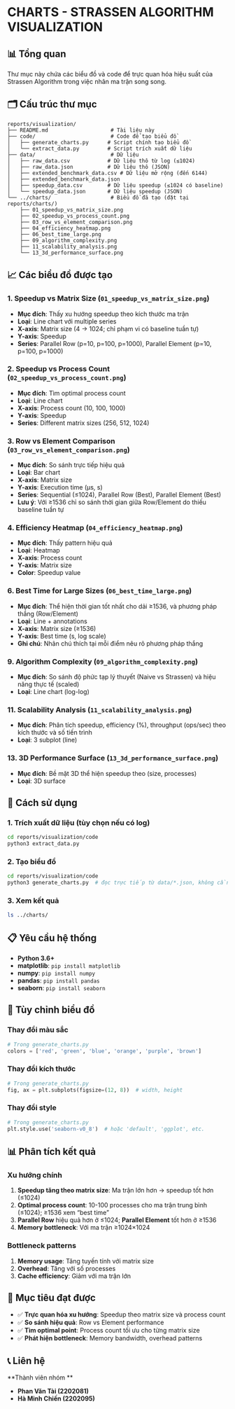 # CHARTS - STRASSEN ALGORITHM VISUALIZATION

## 📊 Tổng quan

Thư mục này chứa các biểu đồ và code để trực quan hóa hiệu suất của Strassen Algorithm trong việc nhân ma trận song song.

## 🗂️ Cấu trúc thư mục

```
reports/visualization/
├── README.md                    # Tài liệu này
├── code/                        # Code để tạo biểu đồ
│   ├── generate_charts.py      # Script chính tạo biểu đồ
│   └── extract_data.py         # Script trích xuất dữ liệu
├── data/                        # Dữ liệu
│   ├── raw_data.csv            # Dữ liệu thô từ log (≤1024)
│   ├── raw_data.json           # Dữ liệu thô (JSON)
│   ├── extended_benchmark_data.csv # Dữ liệu mở rộng (đến 6144)
│   ├── extended_benchmark_data.json
│   ├── speedup_data.csv        # Dữ liệu speedup (≤1024 có baseline)
│   └── speedup_data.json       # Dữ liệu speedup (JSON)
└── ../charts/                   # Biểu đồ đã tạo (đặt tại reports/charts/)
    ├── 01_speedup_vs_matrix_size.png
    ├── 02_speedup_vs_process_count.png
    ├── 03_row_vs_element_comparison.png
    ├── 04_efficiency_heatmap.png
    ├── 06_best_time_large.png
    ├── 09_algorithm_complexity.png
    ├── 11_scalability_analysis.png
    └── 13_3d_performance_surface.png
```

## 📈 Các biểu đồ được tạo

### 1. **Speedup vs Matrix Size** (`01_speedup_vs_matrix_size.png`)
- **Mục đích**: Thấy xu hướng speedup theo kích thước ma trận
- **Loại**: Line chart với multiple series
- **X-axis**: Matrix size (4 → 1024; chỉ phạm vi có baseline tuần tự)
- **Y-axis**: Speedup
- **Series**: Parallel Row (p=10, p=100, p=1000), Parallel Element (p=10, p=100, p=1000)

### 2. **Speedup vs Process Count** (`02_speedup_vs_process_count.png`)
- **Mục đích**: Tìm optimal process count
- **Loại**: Line chart
- **X-axis**: Process count (10, 100, 1000)
- **Y-axis**: Speedup
- **Series**: Different matrix sizes (256, 512, 1024)

### 3. **Row vs Element Comparison** (`03_row_vs_element_comparison.png`)
- **Mục đích**: So sánh trực tiếp hiệu quả
- **Loại**: Bar chart
- **X-axis**: Matrix size
- **Y-axis**: Execution time (μs, s)
- **Series**: Sequential (≤1024), Parallel Row (Best), Parallel Element (Best)
- **Lưu ý**: Với ≥1536 chỉ so sánh thời gian giữa Row/Element do thiếu baseline tuần tự

### 4. **Efficiency Heatmap** (`04_efficiency_heatmap.png`)
- **Mục đích**: Thấy pattern hiệu quả
- **Loại**: Heatmap
- **X-axis**: Process count
- **Y-axis**: Matrix size
- **Color**: Speedup value

### 6. **Best Time for Large Sizes** (`06_best_time_large.png`)
- **Mục đích**: Thể hiện thời gian tốt nhất cho dải ≥1536, và phương pháp thắng (Row/Element)
- **Loại**: Line + annotations
- **X-axis**: Matrix size (≥1536)
- **Y-axis**: Best time (s, log scale)
- **Ghi chú**: Nhãn chú thích tại mỗi điểm nêu rõ phương pháp thắng

### 9. **Algorithm Complexity** (`09_algorithm_complexity.png`)
- **Mục đích**: So sánh độ phức tạp lý thuyết (Naive vs Strassen) và hiệu năng thực tế (scaled)
- **Loại**: Line chart (log-log)

### 11. **Scalability Analysis** (`11_scalability_analysis.png`)
- **Mục đích**: Phân tích speedup, efficiency (%), throughput (ops/sec) theo kích thước và số tiến trình
- **Loại**: 3 subplot (line)

### 13. **3D Performance Surface** (`13_3d_performance_surface.png`)
- **Mục đích**: Bề mặt 3D thể hiện speedup theo (size, processes)
- **Loại**: 3D surface

## 🚀 Cách sử dụng

### 1. Trích xuất dữ liệu (tùy chọn nếu có log)
```bash
cd reports/visualization/code
python3 extract_data.py
```

### 2. Tạo biểu đồ
```bash
cd reports/visualization/code
python3 generate_charts.py  # đọc trực tiếp từ data/*.json, không cần logs
```

### 3. Xem kết quả
```bash
ls ../charts/
```

## 📋 Yêu cầu hệ thống

- **Python 3.6+**
- **matplotlib**: `pip install matplotlib`
- **numpy**: `pip install numpy`
- **pandas**: `pip install pandas`
- **seaborn**: `pip install seaborn`

## 🔧 Tùy chỉnh biểu đồ

### Thay đổi màu sắc
```python
# Trong generate_charts.py
colors = ['red', 'green', 'blue', 'orange', 'purple', 'brown']
```

### Thay đổi kích thước
```python
# Trong generate_charts.py
fig, ax = plt.subplots(figsize=(12, 8))  # width, height
```

### Thay đổi style
```python
# Trong generate_charts.py
plt.style.use('seaborn-v0_8')  # hoặc 'default', 'ggplot', etc.
```

## 📊 Phân tích kết quả

### Xu hướng chính
1. **Speedup tăng theo matrix size**: Ma trận lớn hơn → speedup tốt hơn (≤1024)
2. **Optimal process count**: 10-100 processes cho ma trận trung bình (≤1024); ≥1536 xem “best time”
3. **Parallel Row** hiệu quả hơn ở ≤1024; **Parallel Element** tốt hơn ở ≥1536
4. **Memory bottleneck**: Với ma trận ≥1024×1024

### Bottleneck patterns
1. **Memory usage**: Tăng tuyến tính với matrix size
2. **Overhead**: Tăng với số processes
3. **Cache efficiency**: Giảm với ma trận lớn

## 🎯 Mục tiêu đạt được

- ✅ **Trực quan hóa xu hướng**: Speedup theo matrix size và process count
- ✅ **So sánh hiệu quả**: Row vs Element performance  
- ✅ **Tìm optimal point**: Process count tối ưu cho từng matrix size
- ✅ **Phát hiện bottleneck**: Memory bandwidth, overhead patterns

## 📞 Liên hệ

**Thành viên nhóm **
- **Phan Văn Tài (2202081)**
- **Hà Minh Chiến (2202095)**


